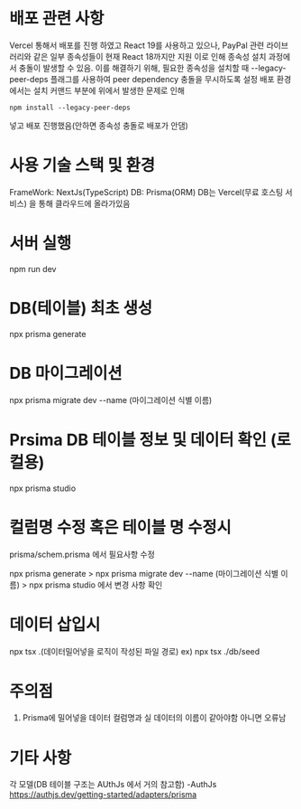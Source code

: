# 배포 관련 사항

Vercel 통해서 배포를 진행 하였고
React 19를 사용하고 있으나, PayPal 관련 라이브러리와 같은 일부 종속성들이 현재 React 18까지만 지원
이로 인해 종속성 설치 과정에서 충돌이 발생할 수 있음.
이를 해결하기 위해, 필요한 종속성을 설치할 때 --legacy-peer-deps 플래그를 사용하여 peer dependency 충돌을 무시하도록 설정
배포 환경에서는 설치 커맨드 부분에 위에서 발생한 문제로 인해

```
npm install --legacy-peer-deps
```

넣고 배포 진행했음(안하면 종속성 충돌로 배포가 안댐)

# 사용 기술 스택 및 환경

FrameWork: NextJs(TypeScript)
DB: Prisma(ORM)
DB는 Vercel(무료 호스팅 서비스) 을 통해 클라우드에 올라가있음

# 서버 실행

npm run dev

# DB(테이블) 최초 생성

npx prisma generate

# DB 마이그레이션

npx prisma migrate dev --name (마이그레이션 식별 이름)

# Prsima DB 테이블 정보 및 데이터 확인 (로컬용)

npx prisma studio

# 컬럼명 수정 혹은 테이블 명 수정시

prisma/schem.prisma 에서 필요사항 수정

npx prisma generate > npx prisma migrate dev --name (마이그레이션 식별 이름) > npx prisma studio 에서 변경 사항 확인

# 데이터 삽입시

npx tsx .(데이터밀어넣을 로직이 작성된 파일 경로) ex) npx tsx ./db/seed

# 주의점

1. Prisma에 밀어넣을 데이터 컬럼명과 실 데이터의 이름이 같아야함 아니면 오류남

# 기타 사항

각 모델(DB 테이블 구조는 AUthJs 에서 거의 참고함)
-AuthJs <br>
https://authjs.dev/getting-started/adapters/prisma
